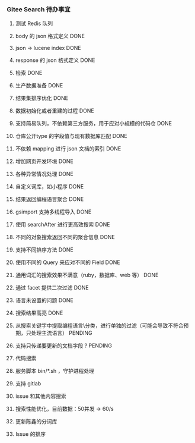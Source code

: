 ### Gitee Search 待办事宜

1. 测试 Redis 队列
2. body 的 json 格式定义         DONE
3. json -> lucene index        DONE
4. response 的 json 格式定义     DONE
5. 检索                        DONE
6. 生产数据准备  DONE
7. 结果集排序优化  DONE
8. 数据初始化或者重建的过程  DONE
13. 支持简易队列，不依赖第三方服务，用于应对小规模的代码仓  DONE
15. 仓库公开type 的字段值与现有数据库匹配  DONE
18. 不依赖 mapping 进行 json 文档的索引  DONE
19. 增加网页开发环境  DONE
10. 各种异常情况处理  DONE
23. 自定义词库，如小程序  DONE
21. 结果返回编程语言聚合 DONE
24. gsimport 支持多线程导入  DONE
22. 使用 searchAfter 进行更高效搜索  DONE
25. 不同的对象搜索返回不同的聚合信息 DONE
27. 支持不同排序方法  DONE
29. 使用不同的 Query 来应对不同的 Field  DONE
28. 通用词汇的搜索效果不满意（ruby，数据库、web 等）  DONE
26. 通过 facet 提供二次过滤  DONE
30. 语言未设置的问题  DONE
29. 搜索结果高亮  DONE


19. 从搜索关键字中提取编程语言\分类，进行单独的过滤（可能会导致不符合预期，只处理主流语言）  PENDING
28. 支持只传递要更新的文档字段 ?  PENDING
    
9. 代码搜索
11. 服务脚本 bin/*.sh ，守护进程处理
12. 支持 gitlab
17. issue 和其他内容搜索
20. 搜索性能优化，目前数据：50并发 -> 60/s
31. 更新陈鑫的分词库
32. Issue 的排序